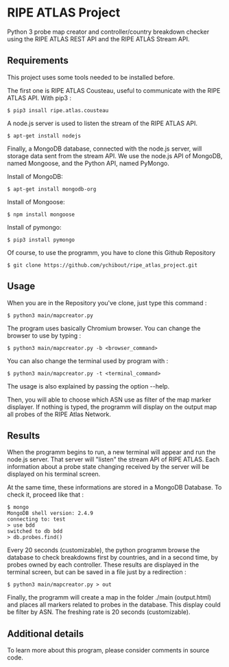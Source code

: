 RIPE ATLAS Project
===================

Python 3 probe map creator and controller/country breakdown checker using the RIPE ATLAS REST API and the RIPE ATLAS Stream API.


Requirements
----------

This project uses some tools needed to be installed before.
 
The first one is RIPE ATLAS Cousteau, useful to communicate with the RIPE ATLAS API.
With pip3 :

```
$ pip3 insall ripe.atlas.cousteau
```

A node.js server is used to listen the stream of the RIPE ATLAS API.

```
$ apt-get install nodejs
```

Finally, a MongoDB database, connected with the node.js server, will storage data sent from the stream API. We use the node.js API of MongoDB, named Mongoose, and the Python API, named PyMongo. 

Install of MongoDB:

```
$ apt-get install mongodb-org
```

Install of Mongoose:

```
$ npm install mongoose
```

Install of pymongo:

```
$ pip3 install pymongo
```


Of course, to use the programm, you have to clone this Github Repository 

```
$ git clone https://github.com/ychibout/ripe_atlas_project.git
```


Usage
----------

When you are in the Repository you've clone, just type this command :

```
$ python3 main/mapcreator.py
```

The program uses basically Chromium browser. You can change the browser to use by typing :

```
$ python3 main/mapcreator.py -b <browser_command>
```

You can also change the terminal used by program with :

```
$ python3 main/mapcreator.py -t <terminal_command>
```

The usage is also explained by passing the option --help. 


Then, you will able to choose which ASN use as filter of the map marker displayer. If nothing is typed, the programm will display on the output map all probes of the RIPE Atlas Network.


Results
----------

When the programm begins to run, a new terminal will appear and run the node.js server. That server will "listen" the stream API of RIPE ATLAS. Each information about a probe state changing received by the server will be displayed on his terminal screen. 

At the same time, these informations are stored in a MongoDB Database. To check it, proceed like that :

```
$ mongo
MongoDB shell version: 2.4.9
connecting to: test
> use bdd
switched to db bdd
> db.probes.find()
```

Every 20 seconds (customizable), the python programm browse the database to check breakdowns first by countries, and in a second time, by probes owned by each controller. These results are displayed in the terminal screen, but can be saved in a file just by a redirection :

```
$ python3 main/mapcreator.py > out
```

Finally, the programm will create a map in the folder ./main (output.html) and places all markers related to probes in the database. This display could be filter by ASN. The freshing rate is 20 seconds (customizable).


Additional details
----------

To learn more about this program, please consider comments in source code.

